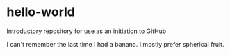# hello-world
Introductory repository for use as an initiation to GitHub

I can't remember the last time I had a banana. I mostly prefer spherical fruit. 
